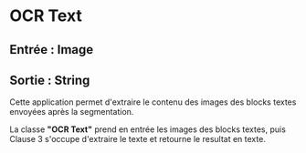 # OCR Text

## Entrée : Image

## Sortie : String

Cette application permet d'extraire le contenu des images des blocks textes envoyées après la segmentation.

La classe **"OCR Text"** prend en entrée les images des blocks textes, puis Clause 3 s'occupe d'extraire le texte et retourne le resultat en texte. 